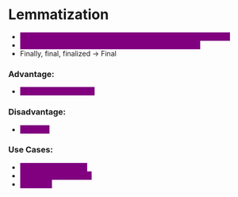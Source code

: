 # Lemmatization

* <mark style="color:purple;background-color:purple;">**Convert the word, but here we will be getting meaningful word**</mark>
* <mark style="color:purple;background-color:purple;">**it has entire dictionary of words using which it does it**</mark>
* Finally, final, finalized -> Final

### Advantage:

* <mark style="color:purple;background-color:purple;">**Get meaningful words**</mark>

### Disadvantage:

* <mark style="color:purple;background-color:purple;">**it is slow**</mark>

### Use Cases:

* <mark style="color:purple;background-color:purple;">**Text summarization**</mark>
* <mark style="color:purple;background-color:purple;">**Language translation**</mark>
* <mark style="color:purple;background-color:purple;">**chat bots**</mark>
